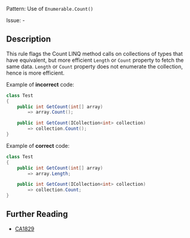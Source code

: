 Pattern: Use of `Enumerable.Count()`

Issue: -

## Description

This rule flags the Count LINQ method calls on collections of types that have equivalent, but more efficient `Length` or `Count` property to fetch the same data. `Length` or `Count` property does not enumerate the collection, hence is more efficient.

Example of **incorrect** code:

```cs
class Test
{
    public int GetCount(int[] array)
        => array.Count();

    public int GetCount(ICollection<int> collection)
        => collection.Count();
}
```

Example of **correct** code:

```cs
class Test
{
    public int GetCount(int[] array)
        => array.Length;

    public int GetCount(ICollection<int> collection)
        => collection.Count;
}
```

## Further Reading

* [CA1829](https://learn.microsoft.com/en-us/dotnet/fundamentals/code-analysis/quality-rules/ca1829)
